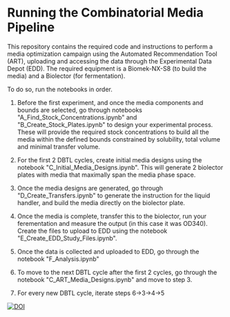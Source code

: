 # Running the Combinatorial Media Pipeline

This repository contains the required code and instructions to perform a media optimization campaign using the Automated Recommendation Tool (ART), uploading and accessing the data through the Experimental Data Depot (EDD). The required equipment is a Biomek-NX-S8 (to build the media) and a Biolector (for fermentation).

To do so, run the notebooks in order. 

1) Before the first experiment, and once the media components and bounds are selected, go through notebooks "A_Find_Stock_Concentrations.ipynb"  and "B_Create_Stock_Plates.ipynb" to design your experimental process. These will provide the required stock concentrations to build all the media within the defined bounds constrained by solubility, total volume and minimal transfer volume.

2) For the first 2 DBTL cycles, create initial media designs using the notebook "C_Initial_Media_Designs.ipynb". This will generate 2 biolector plates with media that maximally span the media phase space.

3) Once the media designs are generated, go through "D_Create_Transfers.ipynb" to generate the instruction for the liquid handler, and build the media directly on the biolector plate.

4) Once the media is complete, transfer this to the biolector, run your ferementation and measure the output (in this case it was OD340). Create the files to upload to EDD using the notebook "E_Create_EDD_Study_Files.ipynb".

5) Once the data is collected and uploaded to EDD, go through the notebook "F_Analysis.ipynb"

6) To move to the next DBTL cycle after the first 2 cycles, go through the notebook "C_ART_Media_Designs.ipynb" and move to step 3.

7) For every new DBTL cycle, iterate steps 6->3->4->5

[![DOI](https://zenodo.org/badge/190084690.svg)](https://doi.org/10.5281/zenodo.15093708)
